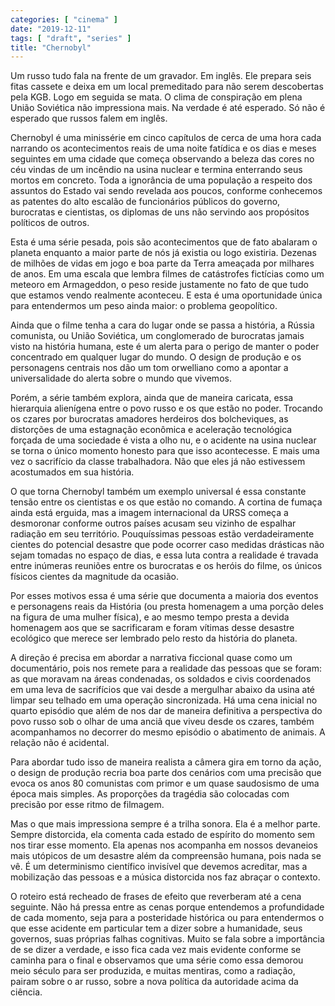 ```yaml
---
categories: [ "cinema" ]
date: "2019-12-11"
tags: [ "draft", "series" ]
title: "Chernobyl"
---
```

Um russo tudo fala na frente de um gravador. Em inglês. Ele prepara
seis fitas cassete e deixa em um local premeditado para não serem
descobertas pela KGB. Logo em seguida se mata. O clima de conspiração
em plena União Soviética não impressiona mais. Na verdade é até
esperado. Só não é esperado que russos falem em inglês.

Chernobyl é uma minissérie em cinco capítulos de cerca de uma hora
cada narrando os acontecimentos reais de uma noite fatídica e os dias e
meses seguintes em uma cidade que começa observando a beleza das cores
no céu vindas de um incêndio na usina nuclear e termina enterrando seus
mortos em concreto. Toda a ignorância de uma população a respeito dos
assuntos do Estado vai sendo revelada aos poucos, conforme conhecemos
as patentes do alto escalão de funcionários públicos do governo,
burocratas e cientistas, os diplomas de uns não servindo aos propósitos
políticos de outros.

Esta é uma série pesada, pois são acontecimentos que de fato
abalaram o planeta enquanto a maior parte de nós já existia ou logo
existiria. Dezenas de milhões de vidas em jogo e boa parte da Terra
ameaçada por milhares de anos. Em uma escala que lembra filmes de
catástrofes fictícias como um meteoro em Armageddon, o peso reside
justamente no fato de que tudo que estamos vendo realmente aconteceu. E
esta é uma oportunidade única para entendermos um peso ainda maior:
o problema geopolítico.

Ainda que o filme tenha a cara do lugar onde se passa a história, a
Rússia comunista, ou União Soviética, um conglomerado de burocratas
jamais visto na história humana, este é um alerta para o perigo de
manter o poder concentrado em qualquer lugar do mundo. O design de
produção e os personagens centrais nos dão um tom orwelliano como a
apontar a universalidade do alerta sobre o mundo que vivemos.

Porém, a série também explora, ainda que de maneira caricata,
essa hierarquia alienígena entre o povo russo e os que estão
no poder. Trocando os czares por burocratas amadores herdeiros
dos bolcheviques, as distorções de uma estagnação econômica e
aceleração tecnológica forçada de uma sociedade é vista a olho
nu, e o acidente na usina nuclear se torna o único momento honesto
para que isso acontecesse. E mais uma vez o sacrifício da classe
trabalhadora. Não que eles já não estivessem acostumados em sua
história.

O que torna Chernobyl também um exemplo universal é essa constante
tensão entre os cientistas e os que estão no comando. A cortina
de fumaça ainda está erguida, mas a imagem internacional da URSS
começa a desmoronar conforme outros países acusam seu vizinho de
espalhar radiação em seu território. Pouquíssimas pessoas estão
verdadeiramente cientes do potencial desastre que pode ocorrer caso
medidas drásticas não sejam tomadas no espaço de dias, e essa
luta contra a realidade é travada entre inúmeras reuniões entre
os burocratas e os heróis do filme, os únicos físicos cientes da
magnitude da ocasião.

Por esses motivos essa é uma série que documenta a maioria dos eventos
e personagens reais da História (ou presta homenagem a uma porção
deles na figura de uma mulher física), e ao mesmo tempo presta a
devida homenagem aos que se sacrificaram e foram vítimas desse desastre
ecológico que merece ser lembrado pelo resto da história do planeta.

A direção é precisa em abordar a narrativa ficcional quase como um
documentário, pois nos remete para a realidade das pessoas que se foram:
as que moravam na áreas condenadas, os soldados e civis coordenados
em uma leva de sacrifícios que vai desde a mergulhar abaixo da usina
até limpar seu telhado em uma operação sincronizada. Há uma cena
inicial no quarto episódio que além de nos dar de maneira definitiva
a perspectiva do povo russo sob o olhar de uma anciã que viveu desde os
czares, também acompanhamos no decorrer do mesmo episódio o abatimento
de animais. A relação não é acidental.

Para abordar tudo isso de maneira realista a câmera gira em torno da
ação, o design de produção recria boa parte dos cenários com uma
precisão que evoca os anos 80 comunistas com primor e um quase saudosismo
de uma época mais simples. As proporções da tragédia são colocadas
com precisão por esse ritmo de filmagem.

Mas o que mais impressiona sempre é a trilha sonora. Ela é a melhor
parte. Sempre distorcida, ela comenta cada estado de espírito do momento
sem nos tirar esse momento. Ela apenas nos acompanha em nossos devaneios
mais utópicos de um desastre além da compreensão humana, pois nada
se vê. É um determinismo científico invisível que devemos acreditar,
mas a mobilização das pessoas e a música distorcida nos faz abraçar
o contexto.

O roteiro está recheado de frases de efeito que reverberam até a
cena seguinte. Não há pressa entre as cenas porque entendemos a
profundidade de cada momento, seja para a posteridade histórica ou
para entendermos o que esse acidente em particular tem a dizer sobre a
humanidade, seus governos, suas próprias falhas cognitivas. Muito se fala
sobre a importância de se dizer a verdade, e isso fica cada vez mais
evidente conforme se caminha para o final e observamos que uma série
como essa demorou meio século para ser produzida, e muitas mentiras,
como a radiação, pairam sobre o ar russo, sobre a nova política da
autoridade acima da ciência.
